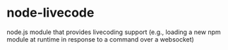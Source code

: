 # node-livecode
node.js module that provides livecoding support (e.g., loading a new npm module at runtime in response to a command over a websocket)
